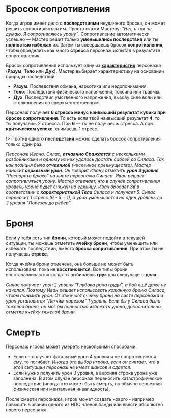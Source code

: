 # Бросок сопротивления

Когда игрок имеет дело с **последствиями** неудачного броска, он может решить сопротивляться им. Просто скажи Мастеру: _"Нет, я так не думаю. Я сопротивляюсь урону"_. Сопротивление автоматически успешно — Мастер решит только **уменьшились последствия** или ты **полностью избежал** их. Затем ты совершаешь бросок **сопротивления**, чтобы определить как много **стресса** персонаж испытал в результате сопротивления.

Бросок сопротивления использует одну из [**характеристик**](actions-attributes) персонажа (**Разум**, **Тело** или **Дух**). Мастер выбирает характеристику на основании природы последствий:

- **Разум**: Последствия обмана, наркотика или недопонимания.
- **Тело**: Последствия физического напряжения, токсина или травмы.
- **Дух**: Последствия умственного напряжения, вызову силе воли или столкновения со сверхъестественным.

Персонаж получает **6 стресса минус наивысший результат кубика при броске сопротивления**. То есть если твой наивысший результат **4**, то ты получаешь 2 стресса. При **6** — ты не получаешь стресса. А при **критическом успехе**, снимаешь 1 стресс.

!> Против одного **последствия** можно сделать бросок сопротивления только один раз.

_Персонаж Ивана, Силас, **отчаянно** **Сражается** с несколькими разбойниками и одному из них удалось достать саблей до Силаса. Так как позиция была **отчаянной** (численное преимущество), Мастер наносит **серьёзный урон**. Он говорит Ивану отметить **урон 3 уровня** "Распорото брюхо" на листе персонажа Силаса. Иван решает сопротивляться урону. Мастер отвечает, что в случае сопротивления уровень урона будет снижен на единицу. Иван бросает **3d** в соответствии с **характеристикой** **Тела** Силаса и получает 5. Силас переносит 1 стресс (6 - 5 = 1), а урон уменьшается на один уровень до 2 уровня "Порезан до ребер"._

# Броня

Если у тебя есть тип **брони**, который может подойти в текущей ситуации, ты можешь отметить **ячейку брони**, чтобы уменьшить или избежать последствий, вместо **броска сопротивления**. При этом ты не получаешь **стресс**.

Когда ячейка брони отмечена, она больше не может быть использована, пока не **восстановится**. Все типы брони восстанавливаются когда ты выбираешь **груз** для следующего **дела**.

_Силас получает урон 2 уровня "Глубока рана груди", а бой ещё даже не начался. Поэтому Иван решает использовать кожанную броню Силаса, чтобы понизить урон. От отмечает ячейку брони на листе персонажа и урон установится "Легким порезом" 1 уровня. Если бы у Силаса была тяжелая броня, он мог бы полностью избежать урона, дополнительно отметив ячейку тяжелой брони._

# Смерть

Персонаж игрока может умереть несколькими способами:

- Если он получает фатальный урон 4 уровня и не сопротивляется ему, то погибает. _Иногда это выбор игрока, если он считает, что в этой ситуации персонаж не имеет шансов и сдается._
- Если нужно получить урон 3 уровня, а верхняя строка урона уже заполнена. В этом случае персонаж переносить катастрофическое последствие (иногда это может быть смерть, но обычно серьезная физическая или ментальная инвалидность).

После смерти персонажа, игрок может создать нового - например повысить в звании одного из НПС членов банды или ввести абсолютно нового персонажа.
